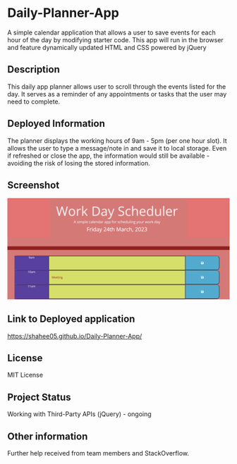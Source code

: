 # Daily-Planner-App
A simple calendar application that allows a user to save events for each hour of the day by modifying starter code. This app will run in the browser and feature dynamically updated HTML and CSS powered by jQuery

## Description
This daily app planner allows user to scroll through the events listed for the day. It serves as a reminder of any appointments or tasks that the user may need to complete. 

## Deployed Information
The planner displays the working hours of 9am - 5pm (per one hour slot). 
It allows the user to type a message/note in and save it to local storage. 
Even if refreshed or close the app, the information would still be available - avoiding the risk of losing the stored information. 

## Screenshot

<img src="./images/DailyAppScreenshot.png">


## Link to Deployed application
https://shahee05.github.io/Daily-Planner-App/

## License
MIT License

## Project Status
Working with Third-Party APIs (jQuery) - ongoing

## Other information
Further help received from team members and StackOverflow. 

